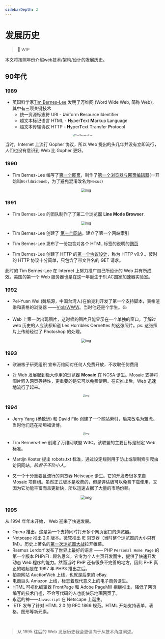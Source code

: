 ```yaml
---
sidebarDepth: 2
---
```


# 发展历史

>  🚧 WIP

本文将按照年份介绍web技术/架构/设计的发展历史。



## 90年代

### 1989

- 英国科学家[Tim Bernes-Lee](https://en.wikipedia.org/wiki/Tim_Berners-Lee) 发明了万维网 (Word Wide Web, 简称 Web)，其中有三项关键技术
  - 统一资源标志符 URI - **U**niform **R**esource **I**dentifier
  - 超文本标记语言 HTML - **H**yper**T**ext **M**arkup **L**anguage
  - 超文本传输协议 HTTP - **H**yper**T**ext **T**ransfer **P**rotocol

<p style="text-align: center"><img src="./assets/Tim-Berners-Lee.jpg" alt="Tim Berners-Lee" style="zoom: 50%"/></p>

当时，Internet 上流行 Gopher 协议，所以 Web 提出的头几年并没有立即流行，人们也没有意识到 Web 比 Gopher 更好。

### 1990

- Tim Bernes-Lee 编写了[第一个网页](http://info.cern.ch/hypertext/WWW/TheProject.html)，制作了[第一个浏览器与网页编辑器](https://www.w3.org/People/Berners-Lee/WorldWideWeb.html)(一开始叫`WorldWideWeb`，为了避免混淆改名为`Nexus`)

  <p style="text-align: center"><img src="./assets/worldwideweb-the-first-browser-preview.png" alt="img" style="zoom:80%;" /></p>




### 1991

- Tim Bernes-Lee 的团队制作了了第二个浏览器 **Line Mode Browser**.

    <p style="text-align: center"><img src="./assets/line-mode-browser-preview.png" alt="img" style="zoom:80%;" /></p>

- Tim Bernes-Lee 创建了 [第一个网站](http://info.cern.ch/hypertext/WWW/TheProject.html)，建立了第一个网站索引

- Tim Bernes-Lee 发布了一份包含对各个 HTML 标签的说明的[网页](https://www.w3.org/History/19921103-hypertext/hypertext/WWW/MarkUp/Tags.html)

- Tim Bernes-Lee 创建了 HTTP 的[第一个协议设计](https://www.w3.org/Protocols/HTTP/AsImplemented.html)，称为 HTTP v0.9 。彼时的 HTTP 协议十分简单，只包含了带文件名的 GET 请求。

此时的 Tim Bernes-Lee 在 Internet 上努力推广自己所设计的 Web 并有所成效。美国的第一个 Web 服务器也是在这一年诞生于SLAC国家加速器实验室。

### 1992

- Pei-Yuan Wei (魏培源，中国台湾人)在伯克利开发了第一个支持脚本，表格渲染和表格的浏览器 ——[ViolaWWW](http://viola.org/)。当时他还是个学生。👍

- Web 上第一次出现图片，这时候的图片只能显示在一个单独的窗口。了解过 web 历史的人应该都知道 Les Horribles Cernettes 的这张照片。ps. 这张照片上传前经过了 Photoshop 的处理。

  <p style="text-align: center"><img src="./assets/les-horribles-cernettes-preview.png" alt="img" style="zoom:80%;" /></p>

### 1993

- 欧洲核子研究组织 宣布万维网对任何人免费开放，不收取任何费用

- 对 Web 发展起到极大作用的浏览器 **Mosaic** 在 NCSA 诞生。Mosaic 支持将图片嵌入网页等特性，更重要的是它可以免费使用。在它推出后，Web 迅速地流行了起来。

  <p style="text-align: center"><img src="./assets/mosaic-1-0.png" alt="img" style="zoom:50%;" /></p>

### 1994

- Jerry Yang (杨致远) 和 David Filo 创建了一个网站索引，后来改名为雅虎。当时他们还在斯坦福读博。

  <p style="text-align: center"><img src="./assets/yahoo-1994.png" alt="img" style="zoom:50%;" /></p>

- Tim Berners-Lee 创建了万维网联盟 W3C。该联盟的主要目标是制定 Web 标准。

- Martijn Koster 提出 robots.txt 标准，通过设定规则用于防止或限制索引爬虫访问网站。*防君子不防小人*。

- 又一个十分重要且流行的浏览器 Netscape 诞生。它的开发者很多来自 Mosaic 项目组。虽然正式版本是收费的，但是评估版可以免费下载使用，又因为它功能丰富而且更新快，所以迅速占据了大量的市场份额。

  <p style="text-align: center"><img src="./assets/mosaic-netscape-0-9-preview.png" alt="img" style="zoom:90%;" /></p>

  

### 1995

从 1994 年年末开始， Web 迎来了快速发展。

- Opera 推出，这是第一个支持同时打开多个网页窗口的浏览器。
- Netscape 推出 2.0 版本。微软推出 IE 浏览器（当时整个浏览器的大小只有1M）。历史上著名的[第一次浏览器大战](https://en.wikipedia.org/wiki/Browser_wars)拉开帷幕。
- Rasmus Lerdorf 发布了世界上最好的语言 —— PHP  `Personal Home Page` 的第一个版本 PHP/FI . 顾名思义，它专为个人主页开发而生，提供了快速开发动态 Web 程序的能力。然而当时 PHP 还有很多不完善的地方，因此 PHP 真正的崛起是在 1997 年 PHP3 推出之后。
- 拍卖网站 AuctionWeb 上线，也就是后来的 eBay.
- 电商巨头 Amazon 上线，标志着现代意义上的电子商务诞生。
- HTML 可视化编辑器 FrontPage 和 Adobe PageMill 相继推出，降低了网页编写的技术门槛，不会写代码的人也能快乐地画网页了。
- 永远的神——`Javascript` 在 Netscape 上诞生。
- IETF 发布了针对 HTML 2.0 的 RFC 1866 规范。HTML 开始支持表单，表格，图形等新元素。



<br/>

> 从 1995 往后的 Web 发展历史我会更偏向于从技术角度阐述。